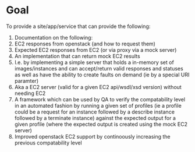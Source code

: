 # Goal

To provide a site/app/service that can provide the following:

1. Documentation on the following:
 1. EC2 responses from openstack (and how to request them)
 1. Expected EC2 responses from EC2 (or via proxy via a mock server)
1. An implementation that can return mock EC2 results
 1. I.e. by implementing a simple server that holds a in-memory set of images/instances and 
    can accept/return valid responses and statuses as well as have the ability to create faults
    on demand (ie by a special URI paramter)
 1. Aka a EC2 server (valid for a given EC2 api/wsdl/xsd version) without needing EC2
1. A framework which can be used by QA to verify the compatability level in an automated fashion 
   by running a given set of profiles (ie a profile could be a request for an instance followed by
   a describe instance followed by a terminate instance) against the expected output for a given 
   profile (where the expected output is created using the mock EC2 server)
1. Improved openstack EC2 support by continoously increasing the previous compatability level